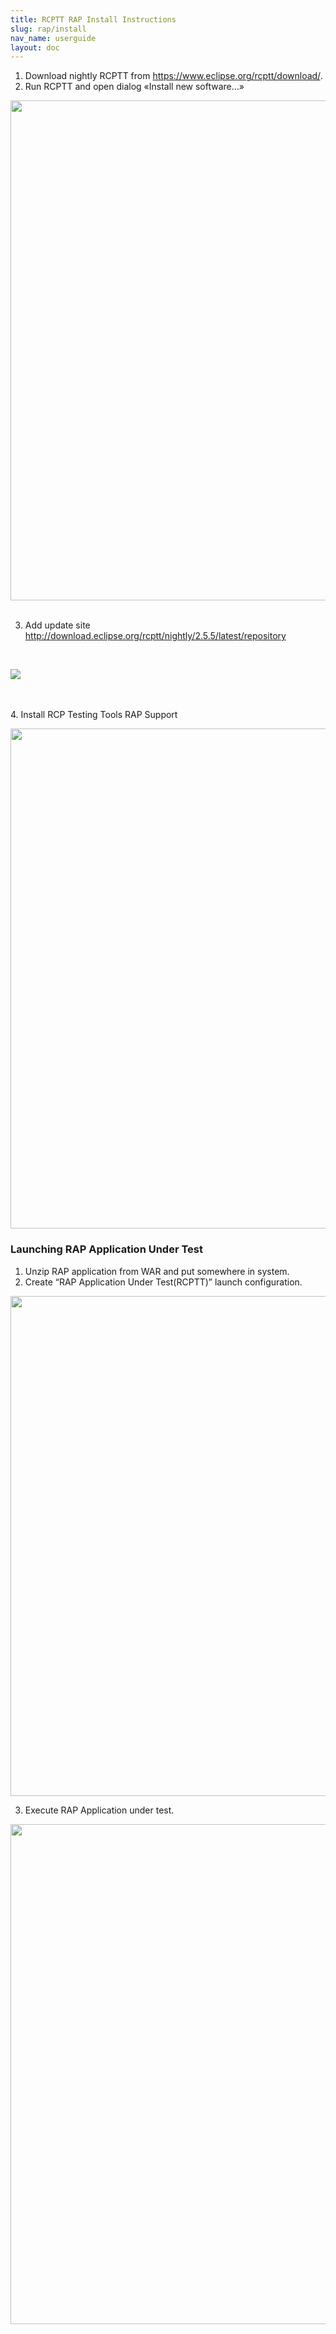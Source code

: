 ```yaml
---
title: RCPTT RAP Install Instructions
slug: rap/install
nav_name: userguide
layout: doc
---
```


1. Download nightly RCPTT from https://www.eclipse.org/rcptt/download/.
2. Run RCPTT and open dialog «Install  new software…» 


<img src="{{site.url}}/shared/img/rap/pasted-image-82.png" width="800"></img>
<br><br>

3. Add update site http://download.eclipse.org/rcptt/nightly/2.5.5/latest/repository
<br>

<img src="{{site.url}}/shared/img/rap/pasted-image-85.png"></img>

<br><br>
4. Install RCP Testing Tools RAP Support
<br>

<img src="{{site.url}}/shared/img/rap/pasted-image-88.png" width="800"></img>

<h3>Launching RAP Application Under Test</h3>

1. Unzip RAP application from WAR and put somewhere in system.
2. Create “RAP Application Under Test(RCPTT)” launch configuration.

<img src="{{site.url}}/shared/img/rap/Screen Shot 2016-06-08 at 23.50.41-15.png" width="800"></img>

3. Execute RAP Application under test.

<img src="{{site.url}}/shared/img/rap/Screen Shot 2016-06-08 at 23.55.40-17.png" width="800"></img>



